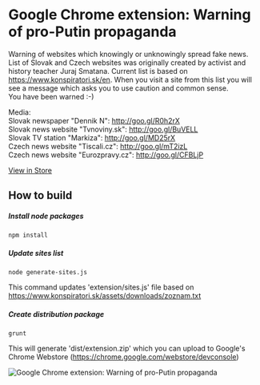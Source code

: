 # Google Chrome extension: Warning of pro-Putin propaganda

Warning of websites which knowingly or unknowingly spread fake news. List of Slovak and Czech websites was originally created by activist and history teacher Juraj Smatana. Current list is based on https://www.konspiratori.sk/en.
When you visit a site from this list you will see a message which asks you to use caution and common sense.  
You have been warned :-)

Media:  
Slovak newspaper "Dennik N": http://goo.gl/R0h2rX  
Slovak news website "Tvnoviny.sk": http://goo.gl/BuVELL  
Slovak TV station "Markiza": http://goo.gl/MD25rX  
Czech news website "Tiscali.cz": http://goo.gl/mT2izL  
Czech news website "Eurozpravy.cz": http://goo.gl/CFBLjP  

[View in Store](https://chrome.google.com/webstore/detail/detektor-dezinforma%C4%8Dn%C3%BDch/ajfhmidimnkpbhnkcckllicmhhdipmoo?hl=en)  

## How to build

##### Install node packages
```
npm install
```

##### Update sites list
```
node generate-sites.js
```
This command updates 'extension/sites.js' file based on https://www.konspiratori.sk/assets/downloads/zoznam.txt 

##### Create distribution package
```
grunt
```
This will generate 'dist/extension.zip' which you can upload to Google's Chrome Webstore (https://chrome.google.com/webstore/devconsole)

![Google Chrome extension: Warning of pro-Putin propaganda](http://radosdesign.github.io/screenshot.jpg)
